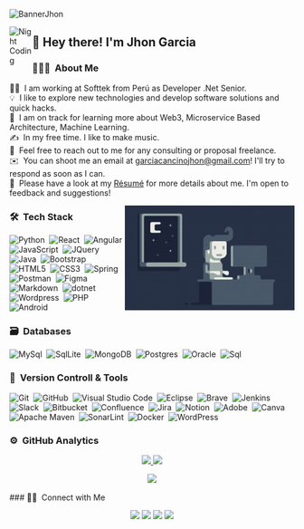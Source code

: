 ![BannerJhon](https://github.com/Lotware/Lotware/assets/14094848/8074ec84-2834-457f-8563-599f0c0cf914)

<img alt="Night Coding" src="./assets/Hand%20Wave.gif" width='40' align="left"/><h2 align="left">👋 Hey there! I'm Jhon Garcia</h2>


<!-- ## 👋 &nbsp;Hey there! I'm Aditya Kanoi -->

### 👨🏻‍💻 &nbsp;About Me

👨‍💻 &nbsp;I am working at Softtek from Perú as Developer .Net Senior.\
💡 &nbsp;I like to explore new technologies and develop software solutions and quick hacks.\
🌱 &nbsp;I am on track for learning more about Web3, Microservice Based Architecture, Machine Learning.\
✍️ &nbsp;In my free time. I like to make music.\
💬 &nbsp;Feel free to reach out to me for any consulting or proposal freelance.\
✉️ &nbsp;You can shoot me an email at garciacancinojhon@gmail.com! I'll try to respond as soon as I can.\
📄 &nbsp;Please have a look at my [Résumé](https://docs.google.com/document/d/1IROAiUFDh4UcRhzbuEp18aulq4vRCktu/edit) for more details about me. I'm open to feedback and suggestions!


<img alt="Night Coding" src="https://raw.githubusercontent.com/AVS1508/AVS1508/master/assets/Night-Coding.gif" align="right"/>

### 🛠 &nbsp;Tech Stack

![Python](https://img.shields.io/badge/python-3670A0?style=for-the-badge&logo=python&logoColor=ffdd54)&nbsp;
![React](https://img.shields.io/badge/React-%2361DAFB?style=for-the-badge&logo=react&logoColor=black)&nbsp;
![Angular](https://img.shields.io/badge/Angular-DD0031?style=for-the-badge&logo=angular&logoColor=white)&nbsp;
![JavaScript](https://img.shields.io/badge/javascript-%23323330.svg?style=for-the-badge&logo=javascript&logoColor=%23F7DF1E)&nbsp;
![JQuery](https://img.shields.io/badge/jQuery-0769AD?style=for-the-badge&logo=jquery&logoColor=white)&nbsp;
![Java](https://img.shields.io/badge/java-%23ED8B00.svg?style=for-the-badge&logo=java&logoColor=white)&nbsp;
![Bootstrap](https://img.shields.io/badge/bootstrap-%23563D7C.svg?style=for-the-badge&logo=bootstrap&logoColor=white)&nbsp;
![HTML5](https://img.shields.io/badge/html5-%23E34F26.svg?style=for-the-badge&logo=html5&logoColor=white)&nbsp;
![CSS3](https://img.shields.io/badge/css3-%231572B6.svg?style=for-the-badge&logo=css3&logoColor=white)&nbsp;
![Spring](https://img.shields.io/badge/spring-%236DB33F.svg?style=for-the-badge&logo=spring&logoColor=white)&nbsp;
![Postman](https://img.shields.io/badge/Postman-FF6C37?style=for-the-badge&logo=postman&logoColor=white)&nbsp;
![Figma](https://img.shields.io/badge/figma-%23F24E1E.svg?style=for-the-badge&logo=figma&logoColor=white)&nbsp;
![Markdown](https://img.shields.io/badge/markdown-%23000000.svg?style=for-the-badge&logo=markdown&logoColor=white)&nbsp;
![dotnet](https://img.shields.io/badge/-blue?style=for-the-badge&logo=dotnet&logoSize=auto)&nbsp;
![Wordpress](	https://img.shields.io/badge/Wordpress-21759B?style=for-the-badge&logo=wordpress&logoColor=white)&nbsp;
![PHP](https://img.shields.io/badge/PHP-777BB4?style=for-the-badge&logo=php&logoColor=white)&nbsp;
![Android](https://img.shields.io/badge/Android-%2334A853?style=for-the-badge&logo=android&logoColor=white)&nbsp;



### 🗃 &nbsp;Databases
![MySql](https://img.shields.io/badge/MySQL-00000F?style=for-the-badge&logo=mysql&logoColor=white)&nbsp;
![SqlLite](https://img.shields.io/badge/SQLite-07405E?style=for-the-badge&logo=sqlite&logoColor=white)&nbsp;
![MongoDB](https://img.shields.io/badge/MongoDB-%234ea94b.svg?style=for-the-badge&logo=mongodb&logoColor=white)&nbsp;
![Postgres](https://img.shields.io/badge/postgres-%23316192.svg?style=for-the-badge&logo=postgresql&logoColor=white)&nbsp;
![Oracle](https://img.shields.io/badge/Oracle-F80000?style=for-the-badge&logo=Oracle&logoColor=white)&nbsp;
![Sql](https://img.shields.io/badge/Microsoft_SQL_Server-CC2927?style=for-the-badge&logo=microsoft-sql-server&logoColor=white)&nbsp;

### 🧰 &nbsp;Version Controll & Tools 

![Git](https://img.shields.io/badge/git-%23F05033.svg?style=for-the-badge&logo=git&logoColor=white)&nbsp;
![GitHub](https://img.shields.io/badge/github-%23121011.svg?style=for-the-badge&logo=github&logoColor=white)&nbsp;
![Visual Studio Code](https://img.shields.io/badge/Visual%20Studio%20Code-0078d7.svg?style=for-the-badge&logo=visual-studio-code&logoColor=white)&nbsp;
![Eclipse](https://img.shields.io/badge/Eclipse-FE7A16.svg?style=for-the-badge&logo=Eclipse&logoColor=white)&nbsp;
![Brave](https://img.shields.io/badge/Brave-FB542B?style=for-the-badge&logo=Brave&logoColor=white)&nbsp;
![Jenkins](https://img.shields.io/badge/jenkins-%232C5263.svg?style=for-the-badge&logo=jenkins&logoColor=white)
![Slack](https://img.shields.io/badge/Slack-4A154B?style=for-the-badge&logo=slack&logoColor=white)&nbsp;
![Bitbucket](https://img.shields.io/badge/bitbucket-%230047B3.svg?style=for-the-badge&logo=bitbucket&logoColor=white)&nbsp;
![Confluence](https://img.shields.io/badge/confluence-%23172BF4.svg?style=for-the-badge&logo=confluence&logoColor=white)&nbsp;
![Jira](https://img.shields.io/badge/jira-%230A0FFF.svg?style=for-the-badge&logo=jira&logoColor=white)&nbsp;
![Notion](https://img.shields.io/badge/Notion-%23000000.svg?style=for-the-badge&logo=notion&logoColor=white)&nbsp;
![Adobe](https://img.shields.io/badge/adobe-%23FF0000.svg?style=for-the-badge&logo=adobe&logoColor=white)&nbsp;
![Canva](https://img.shields.io/badge/Canva-%2300C4CC.svg?style=for-the-badge&logo=Canva&logoColor=white)&nbsp;
![Apache Maven](https://img.shields.io/badge/Apache%20Maven-C71A36?style=for-the-badge&logo=Apache%20Maven&logoColor=white)&nbsp;
![SonarLint](https://img.shields.io/badge/SonarLint-CB2029?style=for-the-badge&logo=SONARLINT&logoColor=white)&nbsp;
![Docker](https://img.shields.io/badge/Docker-%232496ED?style=for-the-badge&logo=docker&logoColor=white)&nbsp;
![WordPress](https://img.shields.io/badge/WordPress-%2321759B?style=for-the-badge&logo=wordpress&logoColor=white)&nbsp;


### ⚙️ &nbsp;GitHub Analytics

<p align="center">
  <a href="https://github.com/Lotware">
    <img height="180em" src="https://github-readme-stats-eight-theta.vercel.app/api?username=Lotware&show_icons=true&theme=algolia&include_all_commits=true&count_private=true"/>
  </a>
  <a href="https://github.com/Lotware">
    <img height="180em" src="https://github-readme-stats-eight-theta.vercel.app/api/top-langs/?username=Lotware&layout=compact&langs_count=8&theme=algolia"/>
  </a>
</p>

<p align="center">
  <img height="180em" src="https://github-readme-streak-stats.herokuapp.com/?user=Lotware&theme=dark&hide_border=true"/>
</p>
### 🤝🏻 &nbsp;Connect with Me

<p align="center">
<a href="https://www.linkedin.com/in/jhon-garcia-cancino-b76b54a8"><img src="https://img.shields.io/badge/-Lotware-0077B5?style=flat&logo=Linkedin&logoColor=white"/></a>
<a href="mailto:garciacancinojhon@gmail.com"><img src="https://img.shields.io/badge/-Lotware-D14836?style=flat&logo=Gmail&logoColor=white"/></a>
<a href="https://www.instagram.com/garciacancinojhon?igsh=ejJzN2JkZW1hMms%3D&utm_source=qr"><img src="https://img.shields.io/badge/-Lotware-E4405F?style=flat&logo=Instagram&logoColor=white"/></a>
<a href="https://www.facebook.com/jhon.garciacancino/"><img src="https://img.shields.io/badge/-Lotware-1877F2?style=flat&logo=Facebook&logoColor=white"/></a>
</p>


